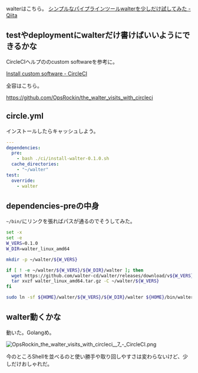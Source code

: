 

walterはこちら。 [シンプルなパイプラインツールwalterを少しだけ試してみた - Qiita](http://qiita.com/sawanoboly/items/0b2afedd7949cd045e82 "シンプルなパイプラインツールwalterを少しだけ試してみた - Qiita")

## testやdeploymentにwalterだけ書けばいいようにできるかな

CircleCIヘルプののcustom softwareを参考に。

[Install custom software - CircleCI](https://circleci.com/docs/installing-custom-software "Install custom software - CircleCI")

全容はこちら。

https://github.com/OpsRockin/the_walter_visits_with_circleci


## circle.yml

インストールしたらキャッシュしよう。

```circle.yml 
---
dependencies:
  pre:
    - bash ./ci/install-walter-0.1.0.sh
  cache_directories:
    - "~/walter"
test:
  override:
    - walter
```

## dependencies-preの中身

`~/bin/`にリンクを張ればパスが通るのでそうしてみた。

``` ci/install-walter-0.1.0.sh 
set -x
set -e
W_VERS=0.1.0
W_DIR=walter_linux_amd64

mkdir -p ~/walter/${W_VERS}

if [ ! -e ~/walter/${W_VERS}/${W_DIR}/walter ]; then
  wget https://github.com/walter-cd/walter/releases/download/v${W_VERS}/walter_linux_amd64.tar.gz
  tar xvzf walter_linux_amd64.tar.gz -C ~/walter/${W_VERS}
fi

sudo ln -sf ${HOME}/walter/${W_VERS}/${W_DIR}/walter ${HOME}/bin/walter
```

## walter動くかな

動いた。Golangめ。

![OpsRockin_the_walter_visits_with_circleci__7_-_CircleCI.png](https://qiita-image-store.s3.amazonaws.com/0/7454/d0953112-2b62-8eec-dfa3-8f29670fc760.png "OpsRockin_the_walter_visits_with_circleci__7_-_CircleCI.png")

今のところShellを並べるのと使い勝手や取り回しやすさは変わらないけど、少しだけおしゃれだ。

